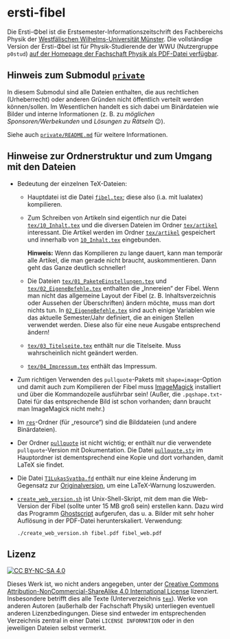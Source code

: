 # ersti-fibel
Die Ersti-Φbel ist die Erstsemester-Informationszeitschrift des Fachbereichs Physik der [Westfälischen Wilhelms-Universität Münster](https://www.uni-muenster.de/).
Die vollständige Version der Ersti-Φbel ist für Physik-Studierende der WWU (Nutzergruppe `p0stud`) [auf der Homepage der Fachschaft Physik als PDF-Datei verfügbar](https://sso.uni-muenster.de/Physik.FSPHYS/intern/physiker/erstifibel/).

## Hinweis zum Submodul [`private`](private/)
In diesem Submodul sind alle Dateien enthalten, die aus rechtlichen (Urheberrecht) oder anderen Gründen nicht öffentlich verteilt werden können/sollen.
Im Wesentlichen handelt es sich dabei um Binärdateien wie Bilder und interne Informationen (z. B. zu *möglichen Sponsoren/Werbekunden* und *Lösungen zu Rätseln* 😉).

Siehe auch [`private/README.md`](private/README.md) für weitere Informationen.

## Hinweise zur Ordnerstruktur und zum Umgang mit den Dateien
- Bedeutung der einzelnen TeX-Dateien:
  - Hauptdatei ist die Datei [`fibel.tex`](fibel.tex); diese also (i.a. mit lualatex) kompilieren.
  - Zum Schreiben von Artikeln sind eigentlich nur die Datei [`tex/10_Inhalt.tex`](tex/10_Inhalt.tex) und die diversen Dateien im Ordner [`tex/artikel`](tex/artikel/)
interessant.
  Die Artikel werden im Ordner [`tex/artikel`](tex/artikel/) gespeichert und innerhalb von [`10_Inhalt.tex`](tex/10_Inhalt.tex) eingebunden.

    **Hinweis:** Wenn das Kompilieren zu lange dauert, kann man temporär alle Artikel, die man gerade nicht braucht, auskommentieren.
    Dann geht das Ganze deutlich schneller!
  - Die Dateien [`tex/01_PaketeEinstellungen.tex`](tex/01_PaketeEinstellungen.tex) und [`tex/02_EigeneBefehle.tex`](tex/02_EigeneBefehle.tex) enthalten die „Innereien“ der Fibel.
    Wenn man nicht das allgemeine Layout der Fibel (z. B. Inhaltsverzeichnis oder Aussehen der Überschriften) ändern möchte, muss man dort nichts tun.
    In [`02_EigeneBefehle.tex`](tex/02_EigeneBefehle.tex) sind auch einige Variablen wie das aktuelle Semester/Jahr definiert, die an einigen Stellen verwendet werden.
    Diese also für eine neue Ausgabe entsprechend ändern!
  - [`tex/03_Titelseite.tex`](tex/03_Titelseite.tex) enthält nur die Titelseite.
    Muss wahrscheinlich nicht geändert werden.
  - [`tex/04_Impressum.tex`](tex/04_Impressum.tex) enthält das Impressum.
- Zum richtigen Verwenden des `pullquote`-Pakets mit `shape=image`-Option und damit auch zum Kompilieren der Fibel muss [ImageMagick](https://www.imagemagick.org/) installiert und über die Kommandozeile ausführbar sein!
  (Außer, die `.pqshape.txt`-Datei für das entsprechende Bild ist schon vorhanden; dann braucht man ImageMagick nicht mehr.)
- Im [`res`](res/)-Ordner (für „resource“) sind die Bilddateien (und andere
  Binärdateien).
- Der Ordner [`pullquote`](pullquote/) ist nicht wichtig; er enthält nur die verwendete `pullquote`-Version mit Dokumentation.
  Die Datei [`pullquote.sty`](pullquote.sty) im Hauptordner ist dementsprechend eine Kopie und dort vorhanden, damit LaTeX sie findet.
- Die Datei [`T1LukasSvatba.fd`](T1LukasSvatba.fd) enthält nur eine kleine Änderung im Gegensatz zur [Originalversion](https://ctan.org/pkg/aurical), um eine LaTeX-Warnung loszuwerden.
- [`create_web_version.sh`](create_web_version.sh) ist Unix-Shell-Skript, mit dem man die Web-Version der Fibel (sollte unter 15 MB groß sein) erstellen kann.
  Dazu wird das Programm [Ghostscript](https://www.ghostscript.com/) aufgerufen, das u. a. Bilder mit sehr hoher Auflösung in der PDF-Datei herunterskaliert.
  Verwendung:

      ./create_web_version.sh fibel.pdf fibel_web.pdf

## Lizenz
[![CC BY-NC-SA 4.0](https://mirrors.creativecommons.org/presskit/buttons/88x31/svg/by-nc-sa.svg)](https://creativecommons.org/licenses/by-nc-sa/4.0/)

Dieses Werk ist, wo nicht anders angegeben, unter der [Creative Commons Attribution-NonCommercial-ShareAlike 4.0 International License](https://creativecommons.org/licenses/by-nc-sa/4.0/) lizenziert.
Insbesondere betrifft dies alle Texte (Unterverzeichnis [`tex`](tex/)).
Werke von anderen Autoren (außerhalb der Fachschaft Physik) unterliegen eventuell anderen Lizenzbedingungen.
Diese sind entweder im entsprechenden Verzeichnis zentral in einer Datei `LICENSE INFORMATION` oder in den jeweiligen Dateien selbst vermerkt.

